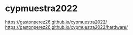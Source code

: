 # cypmuestra2022

https://gastonperez26.github.io/cypmuestra2022/
https://gastonperez26.github.io/cypmuestra2022/hardware/

